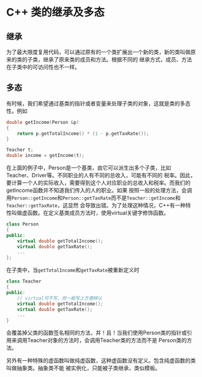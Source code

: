 # C++ 类的继承及多态

## 继承
为了最大限度复用代码，可以通过原有的一个类扩展出一个新的类，新的类叫做原来的类的子类，继承了原来类的成员和方法。根据不同的
继承方式，成员、方法在子类中的可访问性也不一样。

## 多态
有时候，我们希望通过基类的指针或者变量来处理子类的对象，这就是类的多态性。例如
```cpp
double getIncome(Person &p)
{
	return p.getTotalIncome() * (1 - p.getTaxRate());
}

Teacher t;
double income = getIncome(t);
```

在上面的例子中，Person是一个基类，由它可以派生出多个子类，比如Teacher、Driver等。不同职业的人有不同的总收入，可能有不同的
税率。因此，要计算一个人的实际收入，需要得到这个人对应职业的总收入和税率。而我们的getIncome函数并不知道我们传入的人的职业。如果
按照一般的处理方法，会调用`Person::getIncome`和`Person::getTaxRate`而不是`Teacher::getIncome`和`Teacher::getTaxRate`，这显然
会导致出错。为了处理这种情况，C++有一种特性叫做虚函数。在定义基类成员方法时，使用virtual关键字修饰函数。
```cpp
class Person
{
public:
	virtual double getTotalIncome();
	virtual double getTaxRate();
	...
};
```
在子类中，当`getTotalIncome`和`getTaxRate`被重新定义时
```cpp
class Teacher
{
public:
	// virtual可不写，但一般写上方便辨认
	virtual double getTotalIncome();
	virtual double getTaxRate();
	...
}
```
会覆盖掉父类的函数签名相同的方法，并！且！当我们使用Person类的指针或引用来调用Teacher对象的方法时，会调用Teacher类的方法而不是
Person类的方法。

另外有一种特殊的虚函数叫做纯虚函数，这种虚函数没有定义。包含纯虚函数的类叫做抽象类。抽象类不能
被实例化，只能被子类继承，类似模板。

